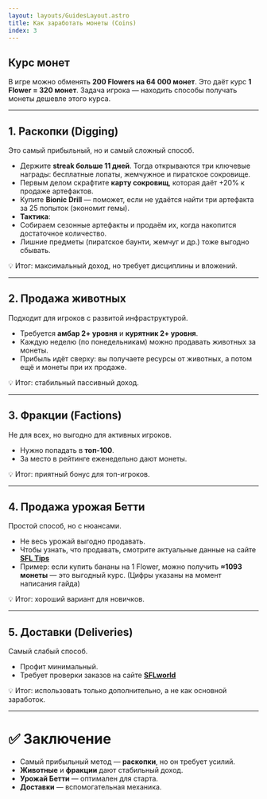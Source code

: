 ```yaml
---
layout: layouts/GuidesLayout.astro
title: Как заработать монеты (Coins)
index: 3
---
```


##  Курс монет
В игре можно обменять **200 Flowers на 64 000 монет**. Это даёт курс **1 Flower = 320 монет**. Задача игрока — находить способы получать монеты дешевле этого курса.

---

##  1. Раскопки (Digging)
Это самый прибыльный, но и самый сложный способ.

-  Держите **streak больше 11 дней**. Тогда открываются три ключевые награды: бесплатные лопаты, жемчужное и пиратское сокровище.
-  Первым делом скрафтите **карту сокровищ**, которая даёт +20% к продаже артефактов.
-  Купите **Bionic Drill** — поможет, если не удаётся найти три артефакта за 25 попыток (экономит гемы).
-  **Тактика**:
  - Собираем сезонные артефакты и продаём их, когда накопится достаточное количество.
  - Лишние предметы (пиратское баунти, жемчуг и др.) тоже выгодно сбывать.

💡 Итог: максимальный доход, но требует дисциплины и вложений.

---

##  2. Продажа животных
Подходит для игроков с развитой инфраструктурой.

- Требуется **амбар 2+ уровня** и **курятник 2+ уровня**.
- Каждую неделю (по понедельникам) можно продавать животных за монеты.
- Прибыль идёт сверху: вы получаете ресурсы от животных, а потом ещё и монеты при их продаже.

💡 Итог: стабильный пассивный доход.

---

##  3. Фракции (Factions)
Не для всех, но выгодно для активных игроков.

- Нужно попадать в **топ-100**.
- За место в рейтинге еженедельно дают монеты.

💡 Итог: приятный бонус для топ-игроков.

---

##  4. Продажа урожая Бетти 
Простой способ, но с нюансами.

- Не весь урожай выгодно продавать.
- Чтобы узнать, что продавать, смотрите актуальные данные на сайте [**SFL Tips**](https://www.sfltips.xyz/)
- Пример: если купить бананы на 1 Flower, можно получить **≈1093 монеты** — это выгодный курс. (Цифры указаны на момент написания гайда)

💡 Итог: хороший вариант для новичков.

---

##  5. Доставки (Deliveries)
Самый слабый способ.

- Профит минимальный.
- Требует проверки заказов на сайте [**SFLworld**](https://sfl.world/) 

💡 Итог: использовать только дополнительно, а не как основной заработок.

---

# ✅ Заключение
- Самый прибыльный метод — **раскопки**, но он требует усилий.
- **Животные** и **фракции** дают стабильный доход.
- **Урожай Бетти** — оптимален для старта.
- **Доставки** — вспомогательная механика.



